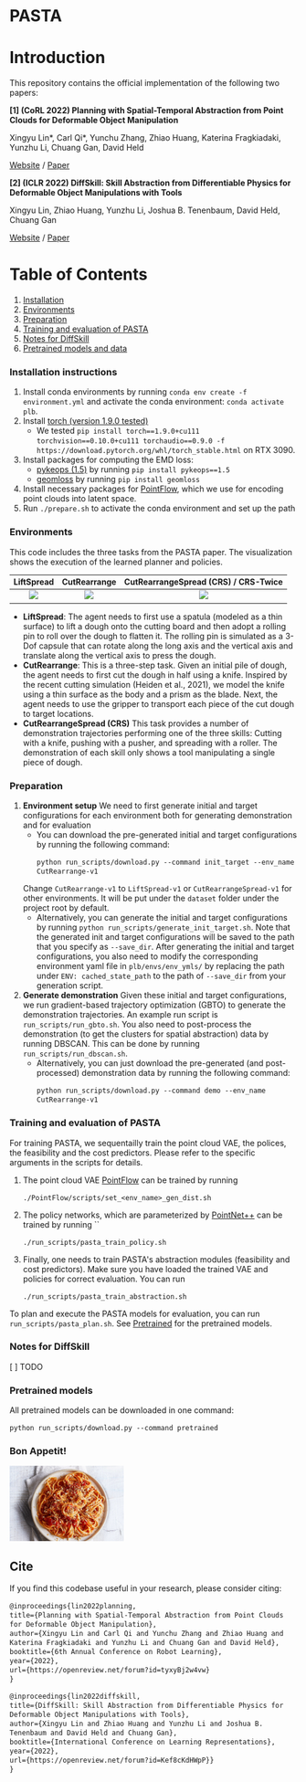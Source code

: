 # PASTA

# Introduction

This repository contains the official implementation of the following two papers:

**[1] (CoRL 2022) Planning with Spatial-Temporal Abstraction from Point Clouds for Deformable Object Manipulation**

Xingyu Lin*, Carl Qi*, Yunchu Zhang, Zhiao Huang, Katerina Fragkiadaki, Yunzhu Li, Chuang Gan, David Held

[Website](https://sites.google.com/view/pasta-plan) /  [Paper](https://arxiv.org/abs/2210.15751)

**[2] (ICLR 2022) DiffSkill: Skill Abstraction from Differentiable Physics for Deformable Object Manipulations with
Tools**

Xingyu Lin, Zhiao Huang, Yunzhu Li, Joshua B. Tenenbaum, David Held, Chuang Gan

[Website](https://xingyu-lin.github.io/diffskill/) /  [Paper](https://openreview.net/pdf?id=Kef8cKdHWpP)

# Table of Contents

1. [Installation](#installation-instructions)
2. [Environments](#environments)
3. [Preparation](#preparation)
4. [Training and evaluation of PASTA](#training-and-evaluation-of-pasta)
5. [Notes for DiffSkill](#notes-for-diffskill)
6. [Pretrained models and data](#pretrained-models)

### Installation instructions

1. Install conda environments by running `conda env create -f environment.yml` and activate the conda
   environment: `conda activate plb`.
2. Install [torch (version 1.9.0 tested)](https://pytorch.org/get-started/previous-versions/)
    * We tested `pip install torch==1.9.0+cu111 torchvision==0.10.0+cu111 torchaudio==0.9.0 -f https://download.pytorch.org/whl/torch_stable.html` on RTX 3090.
3. Install packages for computing the EMD loss:
    * [pykeops (1.5)](https://www.kernel-operations.io/keops/python/installation.html) by
      running `pip install pykeops==1.5`
    * [geomloss](https://www.kernel-operations.io/geomloss/api/install.html) by running `pip install geomloss`
4. Install necessary packages for [PointFlow](https://github.com/stevenygd/PointFlow), which we use for encoding point
   clouds into latent space.
5. Run `./prepare.sh` to activate the conda environment and set up the path

### Environments

This code includes the three tasks from the PASTA paper. The visualization shows the execution of the learned planner
and policies.

|                      LiftSpread                       |                      CutRearrange                       |             CutRearrangeSpread (CRS) / CRS-Twice              |
|:-----------------------------------------------------:|:-------------------------------------------------------:|:-------------------------------------------------------------:|
| <img src="media/LiftSpread-v1_PASTA.gif" width="200"> | <img src="media/CutRearrange-v1_PASTA.gif" width="200"> | <img src="media/CutRearrangeSpread-v1_PASTA.gif" width="200"> |

* **LiftSpread**: The agent needs to first use a spatula (modeled as a thin surface) to lift a dough onto the cutting
  board and then adopt a rolling pin to roll over the dough to flatten it. The rolling pin is simulated as a 3-Dof
  capsule that can rotate along the long axis and the vertical axis and translate along the vertical axis to press the
  dough.
* **CutRearrange**:  This is a three-step task. Given an initial pile of dough, the agent needs to first cut the dough
  in half using a knife. Inspired by the recent cutting simulation (Heiden et al., 2021), we model the knife using a
  thin surface as the body and a prism as the blade. Next, the agent needs to use the gripper to transport each piece of
  the cut dough to target locations.
* **CutRearrangeSpread (CRS)** This task provides a number of demonstration trajectories performing one of the three
  skills: Cutting with a knife, pushing with a pusher, and spreading with a roller. The demonstration of each skill only
  shows a tool manipulating a single piece of dough.

### Preparation

1. **Environment setup** We need to first generate initial and target configurations for each environment both for
   generating demonstration and for evaluation
    * You can download the pre-generated initial and target configurations by running the following command:
       ``` 
       python run_scripts/download.py --command init_target --env_name CutRearrange-v1
       ```
   Change `CutRearrange-v1` to `LiftSpread-v1` or `CutRearrangeSpread-v1` for other environments. It will be put under
   the `dataset` folder under the project root by default.
    * Alternatively, you can generate the initial and target configurations by
      running `python run_scripts/generate_init_target.sh`. Note that the generated init and target configurations will be saved to the path that you specify as `--save_dir`. After generating the initial and target configurations, you also need to modify the corresponding environment yaml file in `plb/envs/env_ymls/` by replacing the path under `ENV: cached_state_path` to the path of `--save_dir` from your generation script.
2. **Generate demonstration** Given these initial and target configurations, we run gradient-based trajectory optimization (GBTO) to generate the demonstration trajectories. An example run script is `run_scripts/run_gbto.sh`.
   You also need to post-process the demonstration (to get the clusters for spatial abstraction) data by running DBSCAN. This can be done by
   running `run_scripts/run_dbscan.sh`.
    * Alternatively, you can just download the pre-generated (and post-processed) demonstration data by running the following command:
      ```
      python run_scripts/download.py --command demo --env_name CutRearrange-v1
      ```

### Training and evaluation of PASTA

For training PASTA, we sequentailly train the point cloud VAE, the polices, the feasibility and the cost predictors.
Please refer to the specific arguments in the scripts for details.

1. The point cloud VAE [PointFlow](https://github.com/stevenygd/PointFlow) can be trained by
   running 
   ```
   ./PointFlow/scripts/set_<env_name>_gen_dist.sh
   ```
2. The policy networks, which are parameterized by [PointNet++](https://github.com/pyg-team/pytorch_geometric) can be
   trained by running ``
   ```
   ./run_scripts/pasta_train_policy.sh
   ```
3. Finally, one needs to train PASTA's abstraction modules (feasibility and cost predictors). Make sure you have loaded
   the trained VAE and policies for correct evaluation. You can run
   ```
   ./run_scripts/pasta_train_abstraction.sh
   ```

To plan and execute the PASTA models for evaluation, you can run `run_scripts/pasta_plan.sh`.
See [Pretrained](#pretrained-models) for the pretrained models.

### Notes for DiffSkill

[ ] TODO

### Pretrained models
All pretrained models can be downloaded in one command:
```
python run_scripts/download.py --command pretrained
```

### Bon Appetit!

<img src="media/pasta.jpeg" width="200">

## Cite

If you find this codebase useful in your research, please consider citing:

```
@inproceedings{lin2022planning,
title={Planning with Spatial-Temporal Abstraction from Point Clouds for Deformable Object Manipulation},
author={Xingyu Lin and Carl Qi and Yunchu Zhang and Zhiao Huang and Katerina Fragkiadaki and Yunzhu Li and Chuang Gan and David Held},
booktitle={6th Annual Conference on Robot Learning},
year={2022},
url={https://openreview.net/forum?id=tyxyBj2w4vw}
}
```

```
@inproceedings{lin2022diffskill,
title={DiffSkill: Skill Abstraction from Differentiable Physics for Deformable Object Manipulations with Tools},
author={Xingyu Lin and Zhiao Huang and Yunzhu Li and Joshua B. Tenenbaum and David Held and Chuang Gan},
booktitle={International Conference on Learning Representations},
year={2022},
url={https://openreview.net/forum?id=Kef8cKdHWpP}}
}
```
